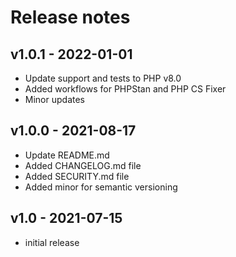 # Release notes

## v1.0.1 - 2022-01-01

- Update support and tests to PHP v8.0
- Added workflows for PHPStan and PHP CS Fixer
- Minor updates

## v1.0.0 - 2021-08-17

- Update README.md
- Added CHANGELOG.md file
- Added SECURITY.md file
- Added minor for semantic versioning

## v1.0 - 2021-07-15

- initial release
